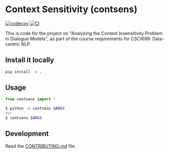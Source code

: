 
# Context Sensitivity (contsens)

[![codecov](https://codecov.io/gh/wise-east/csci699_dcnlp_projectcode/branch/main/graph/badge.svg?token=csci699_dcnlp_projectcode_token_here)](https://codecov.io/gh/wise-east/csci699_dcnlp_projectcode)
[![CI](https://github.com/wise-east/csci699_dcnlp_projectcode/actions/workflows/main.yml/badge.svg)](https://github.com/wise-east/csci699_dcnlp_projectcode/actions/workflows/main.yml)

This is code for the project on "Analyzing the Context Insensitivity Problem in Dialogue Models", as part of the course requirements for CSCI699: Data-centric NLP. 


## Install it locally 

```bash
pip install -e . 
```

## Usage

```py
from contsens import * 
```

```bash
$ python -m contsens $ARGS
#or
$ contsens $ARGS
```

## Development

Read the [CONTRIBUTING.md](CONTRIBUTING.md) file.
